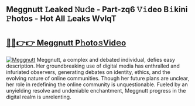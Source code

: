 ## Meggnutt 𝙻eaked 𝙽u𝚍e - Part-zq6 𝚅𝚒deo B𝚒kini 𝙿hotos - Hot All 𝙻eaks WvIqT

# <h2><a href="http://ld4100.urlbe.top/?page=Meggnutt">🔗🔗👉👉 Meggnutt P𝚑oto𝚜Vid𝚎o</a></h2>

[![Meggnutt](https://i.imgur.com/eBuTRDB.gif)](http://ld4100.urlbe.top/?page=Meggnutt)
Meggnutt, a complex and debated individual, defies easy description. Her groundbreaking use of digital media has enthralled and infuriated observers, generating debates on identity, ethics, and the evolving nature of online communities. Though her future plans are unclear, her role in redefining the online community is unquestionable. Fueled by an unyielding resolve and undeniable enchantment, Meggnutt progress in the digital realm is unrelenting.
